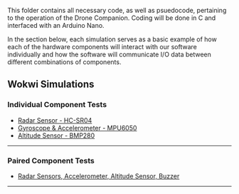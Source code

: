 This folder contains all necessary code, as well as psuedocode, pertaining to the operation
of the Drone Companion. Coding will be done in C and interfaced with an Arduino Nano. 

In the section below, each simulation serves as a basic example of how each of the hardware components will interact with our software individually and
how the software will communicate I/O data between different combinations of components. 

## Wokwi Simulations
### Individual Component Tests
- [Radar Sensor - HC-SR04](https://wokwi.com/projects/412025867077022721)
- [Gyroscope & Accelerometer - MPU6050](https://wokwi.com/projects/412048270927496193)
- [Altitude Sensor - BMP280](https://wokwi.com/projects/412088879688243201)
  
***
### Paired Component Tests
- [Radar Sensors, Accelerometer, Altitude Sensor, Buzzer](https://wokwi.com/projects/412369553864428545)

***
